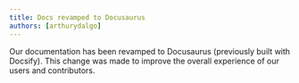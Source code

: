 ```yaml
---
title: Docs revamped to Docusaurus
authors: [arthurydalgo]
---
```


Our documentation has been revamped to Docusaurus (previously built with Docsify). This change was made to improve the overall experience of our users and contributors.
